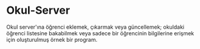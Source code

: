 # Okul-Server
Okul server'ına öğrenci eklemek, çıkarmak veya güncellemek; okuldaki öğrenci listesine bakabilmek veya sadece bir öğrencinin bilgilerine erişmek için oluşturulmuş örnek bir program.
